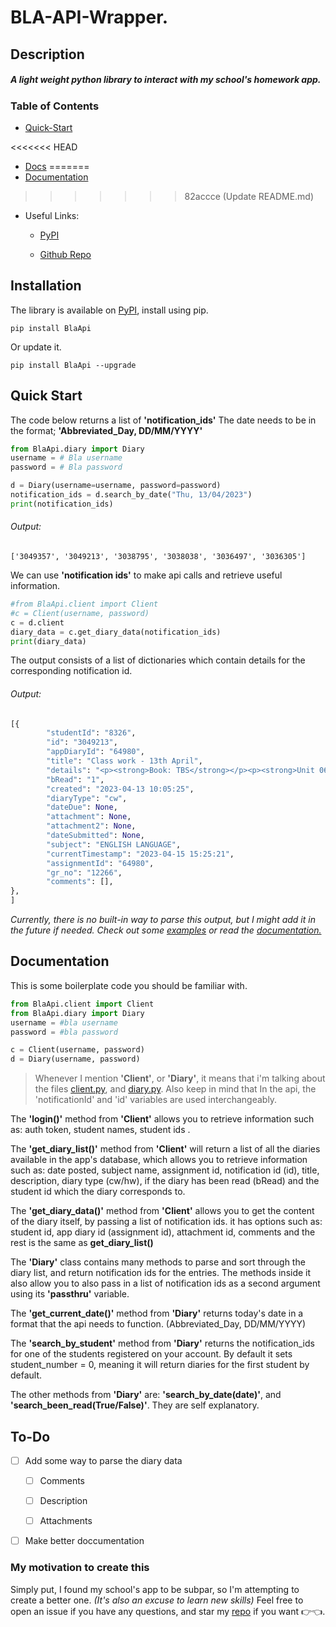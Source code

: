 # BLA-API-Wrapper.

## Description

##### A light weight python library to interact with my school's homework app.

### Table of Contents

- [Quick-Start](#Quick-Start)

<<<<<<< HEAD
- [Docs](#Documentation)
=======
- [Documentation](#Documentation)
>>>>>>> 82accce (Update README.md)

- Useful Links:
  
  - [PyPI](https://pypi.org/project/BlaApi/)
  
  - [Github Repo](https://github.com/Omer-Farooqui/BLA-Api-Wrapper)

## Installation

The library is available on [PyPI](https://pypi.org/project/BlaApi/), install using pip.

```shell
pip install BlaApi
```

Or update it.

```shell
pip install BlaApi --upgrade
```

## Quick Start

The code below returns a list of **'notification_ids'** The date needs to be in the format; **'Abbreviated_Day, DD/MM/YYYY'**

```python
from BlaApi.diary import Diary
username = # Bla username
password = # Bla password

d = Diary(username=username, password=password)
notification_ids = d.search_by_date("Thu, 13/04/2023")
print(notification_ids)
```

###### Output:

```shell
['3049357', '3049213', '3038795', '3038038', '3036497', '3036305']
```

We can use **'notification ids'** to make api calls and retrieve useful information.

```python
#from BlaApi.client import Client
#c = Client(username, password)
c = d.client
diary_data = c.get_diary_data(notification_ids)
print(diary_data)
```

The output consists of a list of dictionaries which contain details for the corresponding notification id.

###### Output:

```python
[{
        "studentId": "8326",
        "id": "3049213",
        "appDiaryId": "64980",
        "title": "Class work - 13th April",
        "details": "<p><strong>Book: TBS</strong></p><p><strong>Unit 06: Setting up a company</strong></p><p><strong>Chapter 01: Gathering information</strong></p><p>Chapter completed; discussed all activities. 'Sharpen your skills' also covered. </p><p><br></p>",
        "bRead": "1",
        "created": "2023-04-13 10:05:25",
        "diaryType": "cw",
        "dateDue": None,
        "attachment": None,
        "attachment2": None,
        "dateSubmitted": None,
        "subject": "ENGLISH LANGUAGE",
        "currentTimestamp": "2023-04-15 15:25:21",
        "assignmentId": "64980",
        "gr_no": "12266",
        "comments": [],
},
]
```

*Currently, there is no built-in way to parse this output, but I might add it in the future if needed. Check out some [examples](https://github.com/Omer-Farooqui/BLA-Api-Wrapper/tree/master/examples) or read the [documentation.](#Documentation)*

## Documentation

This is some boilerplate code you should be familiar with.

```python
from BlaApi.client import Client
from BlaApi.diary import Diary
username = #bla username
password = #bla password

c = Client(username, password)
d = Diary(username, password)
```

> Whenever I mention **'Client'**, or **'Diary'**, it means that i'm talking about the files [client.py](https://github.com/Omer-Farooqui/BLA-Api-Wrapper/blob/master/BlaApi/client.py), and [diary.py](https://github.com/Omer-Farooqui/BLA-Api-Wrapper/blob/master/BlaApi/diary.py). Also keep in mind that In the api, the 'notificationId' and 'id' variables are used interchangeably.

The **'login()'** method from **'Client'** allows you to retrieve information such as: auth token, student names, student ids .

The **'get_diary_list()'** method from **'Client'**  will return a list of all the diaries available in the app's database, which allows you to retrieve information such as: date posted, subject name, assignment id, notification id (id), title, description, diary type (cw/hw), if the diary has been read (bRead) and the student id which the diary corresponds to.

The **'get_diary_data()'** method from **'Client'** allows you to get the content of the diary itself, by passing a list of notification ids. it has options such as: student id, app diary id (assignment id), attachment id, comments and the rest is the same as **get_diary_list()**

The **'Diary'** class contains many methods to parse and sort through the diary list, and return notification ids for the entries. The methods inside it also allow you to also pass in a list of notification ids as a second argument using its **'passthru'** variable.

The **'get_current_date()'** method from **'Diary'** returns today's date in a format that the api needs to function. (Abbreviated_Day, DD/MM/YYYY)

The **'search_by_student'** method from **'Diary'** returns the notification_ids for one of the students registered on your account. By default it sets student_number = 0, meaning it will return diaries for the first student by default.

The other methods from **'Diary'** are: **'search_by_date(date)'**, and **'search_been_read(True/False)'**. They are self explanatory.

## To-Do

- [ ] Add some way to parse the diary data
  
  - [ ] Comments
  
  - [ ] Description
  
  - [ ] Attachments

- [ ] Make better doccumentation

### My motivation to create this

Simply put, I found my school's app to be subpar, so I'm attempting to create a better one. *(It's also an excuse to learn new skills)*
Feel free to open an issue if you have any questions, and star my [repo](https://github.com/Omer-Farooqui/BLA-Api-Wrapper) if you want 👉👈.
